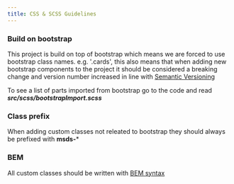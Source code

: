 ```yaml
---
title: CSS & SCSS Guidelines
---
```

### Build on bootstrap
This project is build on top of bootstrap which means we are forced to use bootstrap class names. e.g. '.cards', this also means that when adding new bootstrap components to the project it should be considered a breaking change and version number increased in line with [Semantic Versioning](https://semver.org/)

To see a list of parts imported from bootstrap go to the code and read _**src/scss/bootstrapImport.scss**_

### Class prefix
When adding custom classes not releated to bootstrap they should always be prefixed with **msds-***

### BEM
All custom classes should be written with [BEM syntax](http://getbem.com/introduction/)
